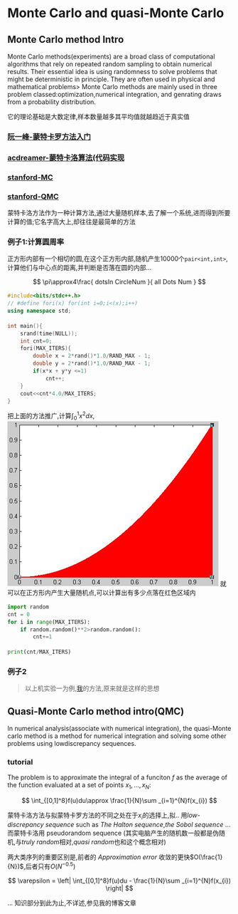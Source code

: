 # Monte Carlo and quasi-Monte Carlo 

## Monte Carlo method Intro

Monte Carlo methods(experiments) are a broad class of computational algorithms that rely on repeated random sampling to obtain numerical results. Their essential idea is using randomness to solve problems that might be deterministic in principle.
They are often used in physical and mathematical problems> Monte Carlo methods are mainly used in three problem classed:optimization,numerical integration, and genrating draws from a probability distribution.

它的理论基础是大数定律,样本数量越多其平均值就越趋近于真实值

### [阮一峰-蒙特卡罗方法入门](http://www.ruanyifeng.com/blog/2015/07/monte-carlo-method.html)
### [acdreamer-蒙特卡洛算法(代码实现](https://blog.csdn.net/acdreamers/article/details/44978591)
### [stanford-MC](http://statweb.stanford.edu/~owen/pubtalks/MCQMC2012-Owen-Tutorial.pdf)
### [stanford-QMC](http://statweb.stanford.edu/~owen/pubtalks/qmctutorial-annotated.pdf)
蒙特卡洛方法作为一种计算方法,通过大量随机样本,去了解一个系统,进而得到所要计算的值;它名字高大上,却往往是最简单的方法

### 例子1:计算圆周率
正方形内部有一个相切的圆,在这个正方形内部,随机产生10000个`pair<int,int>`,计算他们与中心点的距离,并判断是否落在圆的内部...

$$  \pi\approx4\frac{ dotsIn CircleNum }{ all Dots Num }  $$

```c++
#include<bits/stdc++.h>
// #define fori(x) for(int i=0;i<(x);i++)
using namespace std;

int main(){
    srand(time(NULL));
    int cnt=0;
    fori(MAX_ITERS){
        double x = 2*rand()*1.0/RAND_MAX - 1;
        double y = 2*rand()*1.0/RAND_MAX - 1;
        if(x*x + y*y <=1)
            cnt++;
    }
    cout<<cnt*4.0/MAX_ITERS;
}
```
把上面的方法推广,计算$\int_0^1{x^2dx}$,![1-1](./1.jpg)
就可以在正方形内产生大量随机点,可以计算出有多少点落在红色区域内

```py
import random
cnt = 0
for i in range(MAX_ITERS):
    if random.random()**2>random.random():
        cnt+=1

print(cnt/MAX_ITERS)
```

### 例子2

>以上机实验一为例,[我](https://github.com/Haozun/ball_in_box/blob/master/ball_in_box/ballinbox_obsolete.py)的方法,原来就是这样的思想


## Quasi-Monte Carlo method intro(QMC)

In numerical analysis(associate with numerical integration), the quasi-Monte carlo method is a method for numerical integration and solving some other problems using lowdiscrepancy sequences.

### tutorial 

The problem is to approximate the integral of a funciton $f$ as the average of the function evaluated at a set of points $x_1,...,x_N$:

$$ \int_{[0,1]^8}f(u)du\approx \frac{1}{N}\sum _{i=1}^{N}f(x_{i}) $$

蒙特卡洛方法与拟蒙特卡罗方法的不同之处在于$x_i$的选择上,拟.. 用*low-discrepancy sequence* such as *The Halton sequence*,*the Sobol sequence* ... 
而蒙特卡洛用 pseudorandom sequence (其实电脑产生的随机数一般都是伪随机,与*truly random*相对,*quasi random*也和这个概念相对)

两大类序列的重要区别是,前者的 *Approximation error* 收敛的更快$O(\frac{1}{N})$,后者只有$O(N^{-0.5})$

$$ \varepsilon = \left| 
    \int_{[0,1]^8}f(u)du 
    - 
    \frac{1}{N}\sum _{i=1}^{N}f(x_{i}) 
\right| $$

...
知识部分到此为止,不详述,参见我的博客文章